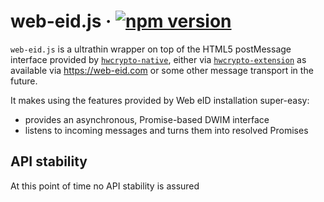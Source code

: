 # web-eid.js &middot; [![npm version](https://badge.fury.io/js/web-eid.svg)](https://badge.fury.io/js/web-eid)

`web-eid.js` is a ultrathin wrapper on top of the HTML5 postMessage
interface provided by [`hwcrypto-native`](https://github.com/hwcrypto/hwcrypto-native), either via [`hwcrypto-extension`](https://github.com/hwcrypto/hwcrypto-extension) as available via https://web-eid.com or some other message transport in the future.

It makes using the features provided by Web eID installation super-easy:

- provides an asynchronous, Promise-based DWIM interface
- listens to incoming messages and turns them into resolved Promises

## API stability
At this point of time no API stability is assured
